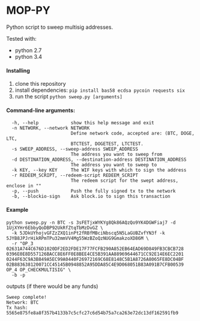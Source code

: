 MOP-PY
=============

Python script to sweep multisig addresses.

Tested with:

- python 2.7
- python 3.4

#### Installing

1. clone this repository
2. install dependencies: ```pip install bas58 ecdsa pycoin requests six```
3. run the script ```python sweep.py [arguments]```

#### Command-line arguments:
```
  -h, --help            show this help message and exit
  -n NETWORK, --network NETWORK
                        Define network code, accepted are: (BTC, DOGE, LTC,
                        BTCTEST, DOGETEST, LTCTEST.
  -s SWEEP_ADDRESS, --sweep-address SWEEP_ADDRESS
                        The address you want to sweep from
  -d DESTINATION_ADDRESS, --destination-address DESTINATION_ADDRESS
                        The address you want to sweep to
  -k KEY, --key KEY     The WIF keys with which to sign the address
  -r REDEEM_SCRIPT, --redeem-script REDEEM_SCRIPT
                        The redeem script for the swept address, enclose in ""
  -p, --push            Push the fully signed tx to the network
  -b, --blockio-sign    Ask block.io to sign this transaction
```

#### Example
```
python sweep.py -n BTC -s 3sFETjxWYKYg8Qk86AQzQo9YK4DGWFiaj7 -d 1UjXYHr6EbbyQoDBP92UkRfZtqTbMzDvGZ \
  -k 5JDkUYhojvGFZzZXQ1inPt2fRBfMBciNbscq5N5LaGUBZvfYN3f -k 5JYB8JPJrHikRPmTPu32mmVV4Mg55WzBZoQzNUG9GmakzoXD86M \
  -r "OP_3 02631A744C676D1020DF2ED2FDE17F77FCFB290A852EB64EAD69D849FB3CBCB728 0396E0E8D557126BACC8E6FF0E8BEE4CE5B391AA88969644671CC92E14E6EC2201 0244F63C9A3B849A5EC99A0440F26972169C68E8148C5B1A8726A8065FE8DC04BF 02B883638120071CC45145B0948852A95DDA85C4E9D068051B83A091B7CFB00539 OP_4 OP_CHECKMULTISIG" \
  -b -p
```

outputs (if there would be any funds)

```
Sweep complete!
Network: BTC
Tx hash: 5565e875fe8a8f357b4133b7c5cfc27c6d54b75a7ca263e72dc13df162591fb9
```

